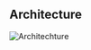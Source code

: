 
## Architecture

![Architechture](https://github.com/mydearxym/mastani_server/blob/dev/docs/snapshots/Architechture.png)


